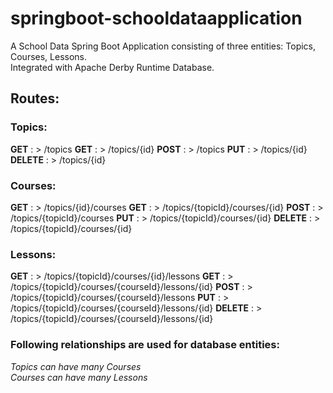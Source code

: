 # springboot-schooldataapplication
A School Data Spring Boot Application consisting of three entities: Topics, Courses, Lessons.<br>
Integrated with Apache Derby Runtime Database.<br>

## Routes:<br>
### Topics:<br>

**GET** : > /topics
**GET** : > /topics/{id}
**POST** : > /topics
**PUT** : > /topics/{id}
**DELETE** : > /topics/{id}

### Courses:<br>

**GET** : > /topics/{id}/courses
**GET** : > /topics/{topicId}/courses/{id}
**POST** : > /topics/{topicId}/courses
**PUT** :  > /topics/{topicId}/courses/{id}
**DELETE** : > /topics/{topicId}/courses/{id}

### Lessons:<br>

**GET** : > /topics/{topicId}/courses/{id}/lessons
**GET** : > /topics/{topicId}/courses/{courseId}/lessons/{id}
**POST** : > /topics/{topicId}/courses/{courseId}/lessons
**PUT** : > /topics/{topicId}/courses/{courseId}/lessons/{id}
**DELETE** : > /topics/{topicId}/courses/{courseId}/lessons/{id}

### Following relationships are used for database entities:<br>
*Topics can have many Courses*<br>
*Courses can have many Lessons*<br>
